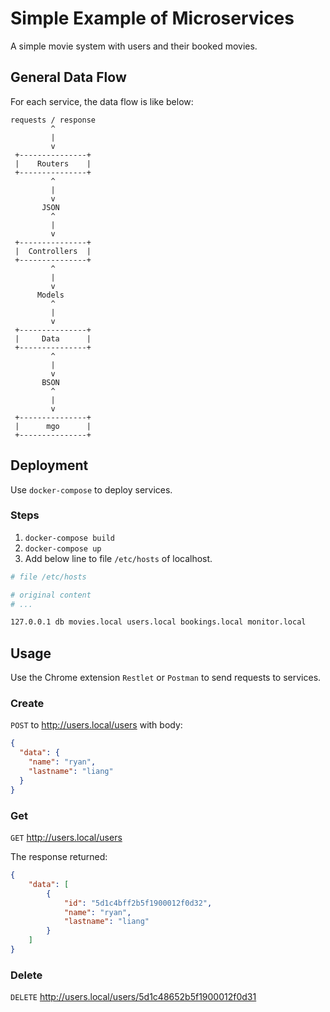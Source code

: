 # Simple Example of Microservices

A simple movie system with users and their booked movies.

## General Data Flow

For each service, the data flow is like below:

 ```console
 requests / response
          ^
          |
          v
  +---------------+
  |    Routers    |
  +---------------+
          ^
          |
          v
        JSON
          ^
          |
          v
  +---------------+
  |  Controllers  |
  +---------------+
          ^
          |
          v
       Models
          ^
          |
          v
  +---------------+
  |     Data      |
  +---------------+
          ^
          |
          v
        BSON
          ^
          |
          v
  +---------------+
  |      mgo      |
  +---------------+
```

## Deployment

Use `docker-compose` to deploy services.

### Steps

1. `docker-compose build`
2. `docker-compose up`
3. Add below line to file `/etc/hosts` of localhost.
```bash
# file /etc/hosts

# original content
# ...

127.0.0.1 db movies.local users.local bookings.local monitor.local
```

## Usage

Use the Chrome extension `Restlet` or `Postman` to send requests to services.

### Create
`POST` to http://users.local/users with body:
```json
{
  "data": {
    "name": "ryan",
    "lastname": "liang"
  }
}
``` 

### Get
`GET` http://users.local/users

The response returned:
```json
{
    "data": [
        {
            "id": "5d1c4bff2b5f1900012f0d32",
            "name": "ryan",
            "lastname": "liang"
        }
    ]
}
``` 

### Delete
`DELETE` http://users.local/users/5d1c48652b5f1900012f0d31